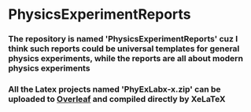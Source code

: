 # PhysicsExperimentReports
### The repository is named 'PhysicsExperimentReports' cuz I think such reports could be universal templates for general physics experiments, while the reports are all about modern physics experiments
### All the Latex projects named 'PhyExLabx-x.zip' can be uploaded to [Overleaf](https://www.overleaf.com/project) and compiled directly by XeLaTeX
